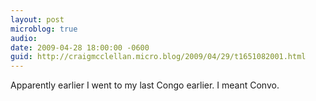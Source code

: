 ```yaml
---
layout: post
microblog: true
audio: 
date: 2009-04-28 18:00:00 -0600
guid: http://craigmcclellan.micro.blog/2009/04/29/t1651082001.html
---
```

Apparently earlier I went to my last Congo earlier.  I meant Convo.
